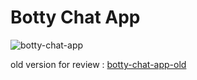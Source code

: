 # Botty Chat App

![botty-chat-app](https://github.com/saeidplus/botty-chat-app/blob/main/screenshot/botty-main.JPG)


old version for review : [botty-chat-app-old](https://github.com/saeidplus/botty-chat-app-old)
